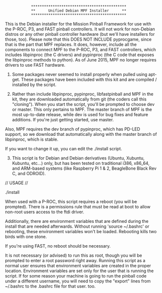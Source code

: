                 ********************************************                 
                **      Unified Debian MPF Installer      **
                ********************************************

This is the Debian installer for the Mission Pinball Framework for use with the 
P-ROC, P3, and FAST pinball controllers. It will not work for non-Debian distros
or any other pinball controller hardware (but we'll have installers for those, 
too). Please note that this DOES NOT INCLUDE pyprocgame, since that is the part 
that MPF replaces. It does, however, include all the components to connect MPF 
to the P-ROC, P3, and FAST controllers, which includes libpinproc (the C 
drivers) and pypinproc (the C code that exposes the libpinproc methods to 
python). As of June 2015, MPF no longer requires drivers to use FAST hardware.

1. Some packages never seemed to install properly when pulled using apt-get. 
These packages have been included with this kit and are compiled / installed by 
the script. 

2. Rather than include libpinproc, pypinproc, libfastpinball and MPF in the kit,
they are downloaded automatically from git (the coders call this "cloning"). 
When you start the script, you'll be prompted to choose dev or master. This only
pertains to MPF. The master branch of MPF is the most up-to-date release, while
dev is used for bug fixes and feature additions. If you're just getting started,
use master.

Also, MPF requires the dev branch of pypinproc, which has PD-LED support, so we 
download that automatically along with the master branch of libpinproc, which is
stable.

If you want to change it up, you can edit the ./install script.

3. This script is for Debian and Debian derivatives (Ubuntu, Xubuntu, Kubuntu, 
etc...) only, but has been tested on traditional i386, x86_64, and ARM-based 
systems (like Raspberry Pi 1 & 2, BeagleBone Black Rev C, and ODROID). 

// USAGE //

./install

When used with a P-ROC, this script requires a reboot (you will be prompted). 
There is a permissions rule that must be read at boot to allow non-root users
access to the ftdi driver. 

Additionally, there are environment variables that are defined during the 
install that are needed afterwards. Without running 'source ~/.bashrc' or 
rebooting, these environment variables won't be loaded. Rebooting kills two 
birds with one stone.

If you're using FAST, no reboot should be necessary.

It is not necessary (or advised) to run this as root, though you will be 
prompted to enter a root password right away. Running this script as a normal 
user ensures that environment variables are created in the proper location. 
Environment variables are set only for the user that is running the script. 
If for some reason your machine is going to run the pinball code under a 
different username, you will need to copy the "export" lines from ~/.bashrc to 
the .bashrc file for that user. too.
